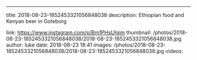 ---
title: 2018-08-23-1852453321056848038
description: Ethiopian food and Kenyan beer in Goteborg

link: https://www.instagram.com/p/Bm1PHsUlgim
thumbnail: /photos/2018-08-23-1852453321056848038/2018-08-23-1852453321056848038.jpg
author: luke
date: 2018-08-23 18:41
images: /photos/2018-08-23-1852453321056848038/2018-08-23-1852453321056848038.jpg
videos: 
